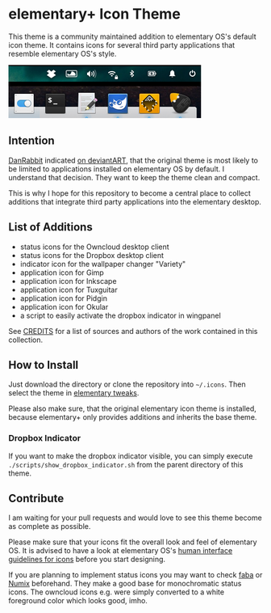 # elementary+ Icon Theme

This theme is a community maintained addition to elementary OS's default icon theme. It contains icons for several third party applications that resemble elementary OS's style.

![Screenshot](screenshot.png)

## Intention
[DanRabbit](http://danrabbit.deviantart.com/) indicated [on deviantART](http://danrabbit.deviantart.com/art/elementary-Icons-65437279), that the original theme is most likely to be limited to applications installed on elementary OS by default.
I understand that decision. They want to keep the theme clean and compact. 

This is why I hope for this repository to become a central place to collect additions that integrate third party applications into the elementary desktop.

## List of Additions

* status icons for the Owncloud desktop client
* status icons for the Dropbox desktop client
* indicator icon for the wallpaper changer "Variety"
* application icon for Gimp
* application icon for Inkscape
* application icon for Tuxguitar
* application icon for Pidgin
* application icon for Okular
* a script to easily activate the dropbox indicator in wingpanel

See [CREDITS](CREDITS.md) for a list of sources and authors of the work contained in this collection.

## How to Install

Just download the directory or clone the repository into `~/.icons`.
Then select the theme in [elementary tweaks](https://code.launchpad.net/~versable/elementary-community/elementary-tweaks).

Please also make sure, that the original elementary icon theme is installed, because elementary+ only provides additions and inherits the base theme.

### Dropbox Indicator
If you want to make the dropbox indicator visible, you can simply execute `./scripts/show_dropbox_indicator.sh` from the parent directory of this theme.

## Contribute

I am waiting for your pull requests and would love to see this theme become as complete as possible.

Please make sure that your icons fit the overall look and feel of elementary OS.
It is advised to have a look at elementary OS's [human interface guidelines for icons](http://elementaryos.org/docs/human-interface-guidelines/icons) before you start designing.

If you are planning to implement status icons you may want to check [faba](http://mokaproject.com/faba-icon-theme/) or [Numix](https://github.com/numixproject) beforehand. They make a good base for monochromatic status icons. The owncloud icons e.g. were simply converted to a white foreground color which looks good, imho.
